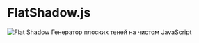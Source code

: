 # FlatShadow.js
![Flat Shadow](http://storage3.static.itmages.ru/i/16/0721/h_1469088856_9927674_ffc2e1f0b7.png)
Генератор плоских теней на чистом JavaScript
